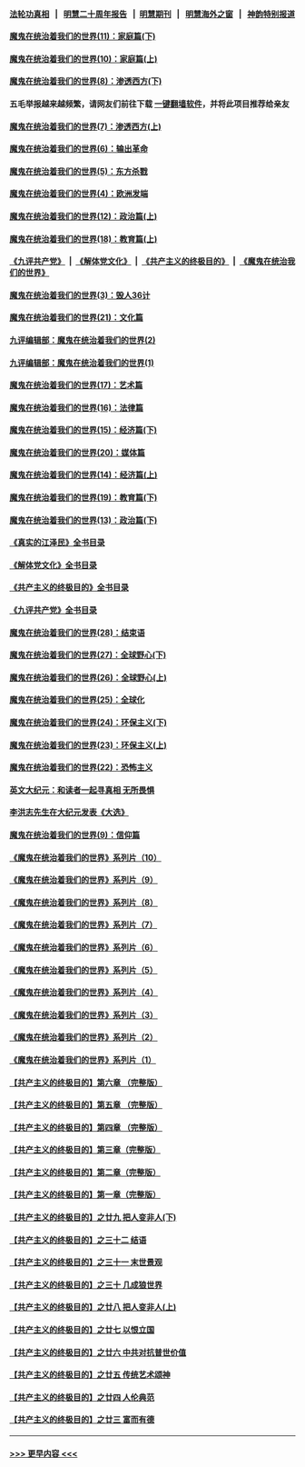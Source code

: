 #### [法轮功真相](https://github.com/gfw-breaker/truth/blob/master/README.md?t=0) &nbsp;&nbsp;|&nbsp;&nbsp; [明慧二十周年报告](https://github.com/gfw-breaker/mh-reports/blob/master/README.md?t=0) &nbsp;&nbsp;|&nbsp;&nbsp;[明慧期刊](https://github.com/gfw-breaker/mh-qikan) &nbsp;&nbsp;|&nbsp;&nbsp; [明慧海外之窗](https://github.com/gfw-breaker/mh-news/blob/master/README.md?t=0) &nbsp;&nbsp;|&nbsp;&nbsp; [神韵特别报道](https://github.com/gfw-breaker/mh-news/blob/master/shenyun.md?t=0)
#### [魔鬼在统治着我们的世界(11)：家庭篇(下)](../pages/nsc422/n10440961.md?t=12130401) 
#### [魔鬼在统治着我们的世界(10)：家庭篇(上)](../pages/nsc422/n10435448.md?t=12130401) 
#### [魔鬼在统治着我们的世界(8)：渗透西方(下)](../pages/nsc422/n10429603.md?t=12130401) 
#### 五毛举报越来越频繁，请网友们前往下载 [一键翻墙软件](https://github.com/gfw-breaker/ssr-accounts)，并将此项目推荐给亲友
#### [魔鬼在统治着我们的世界(7)：渗透西方(上)](../pages/nsc422/n10426013.md?t=12130401) 
#### [魔鬼在统治着我们的世界(6)：输出革命](../pages/nsc422/n10421536.md?t=12130401) 
#### [魔鬼在统治着我们的世界(5)：东方杀戮](../pages/nsc422/n10417707.md?t=12130401) 
#### [魔鬼在统治着我们的世界(4)：欧洲发端](../pages/nsc422/n10414890.md?t=12130401) 
#### [魔鬼在统治着我们的世界(12)：政治篇(上)](../pages/nsc422/n10444576.md?t=12130401) 
#### [魔鬼在统治着我们的世界(18)：教育篇(上)](../pages/nsc422/n10526970.md?t=12130401) 
#### [《九评共产党》](https://github.com/begood0513/9ping.md/blob/master/README.md) &nbsp;|&nbsp; [《解体党文化》](../../../../jtdwh.md/blob/master/README.md)  &nbsp;|&nbsp; [《共产主义的终极目的》](../../../../gczydzjmd.md/blob/master/README.md) &nbsp;|&nbsp; [《魔鬼在统治我们的世界》](../../../../mgztzwmdsj.md/blob/master/README.md) 
#### [魔鬼在统治着我们的世界(3)：毁人36计](../pages/nsc422/n10411583.md?t=12130401) 
#### [魔鬼在统治着我们的世界(21)：文化篇](../pages/nsc422/n10597706.md?t=12130401) 
#### [九评编辑部：魔鬼在统治着我们的世界(2)](../pages/nsc422/n10410036.md?t=12130401) 
#### [九评编辑部：魔鬼在统治着我们的世界(1)](../pages/nsc422/n10406825.md?t=12130401) 
#### [魔鬼在统治着我们的世界(17)：艺术篇](../pages/nsc422/n10499093.md?t=12130401) 
#### [魔鬼在统治着我们的世界(16)：法律篇](../pages/nsc422/n10485969.md?t=12130401) 
#### [魔鬼在统治着我们的世界(15)：经济篇(下)](../pages/nsc422/n10469975.md?t=12130401) 
#### [魔鬼在统治着我们的世界(20)：媒体篇](../pages/nsc422/n10586579.md?t=12130401) 
#### [魔鬼在统治着我们的世界(14)：经济篇(上)](../pages/nsc422/n10457370.md?t=12130401) 
#### [魔鬼在统治着我们的世界(19)：教育篇(下)](../pages/nsc422/n10564808.md?t=12130401) 
#### [魔鬼在统治着我们的世界(13)：政治篇(下)](../pages/nsc422/n10448270.md?t=12130401) 
#### [《真实的江泽民》全书目录](../pages/nsc422/n13721399.md?t=12130401) 
#### [《解体党文化》全书目录](../pages/nsc422/n13721157.md?t=12130401) 
#### [《共产主义的终极目的》全书目录](../pages/nsc422/n13721048.md?t=12130401) 
#### [《九评共产党》全书目录](../pages/nsc422/n13708085.md?t=12130401) 
#### [魔鬼在统治着我们的世界(28)：结束语](../pages/nsc422/n10936246.md?t=12130401) 
#### [魔鬼在统治着我们的世界(27)：全球野心(下)](../pages/nsc422/n10928319.md?t=12130401) 
#### [魔鬼在统治着我们的世界(26)：全球野心(上)](../pages/nsc422/n10900318.md?t=12130401) 
#### [魔鬼在统治着我们的世界(25)：全球化](../pages/nsc422/n10788205.md?t=12130401) 
#### [魔鬼在统治着我们的世界(24)：环保主义(下)](../pages/nsc422/n10695307.md?t=12130401) 
#### [魔鬼在统治着我们的世界(23)：环保主义(上)](../pages/nsc422/n10688613.md?t=12130401) 
#### [魔鬼在统治着我们的世界(22)：恐怖主义](../pages/nsc422/n10614727.md?t=12130401) 
#### [英文大纪元：和读者一起寻真相 无所畏惧](../pages/nsc422/n12542027.md?t=12130401) 
#### [李洪志先生在大纪元发表《大选》](../pages/nsc422/n12534746.md?t=12130401) 
#### [魔鬼在统治着我们的世界(9)：信仰篇](../pages/nsc422/n10432159.md?t=12130401) 
#### [《魔鬼在统治着我们的世界》系列片（10）](../pages/nsc422/n12292670.md?t=12130401) 
#### [《魔鬼在统治着我们的世界》系列片（9）](../pages/nsc422/n12290859.md?t=12130401) 
#### [《魔鬼在统治着我们的世界》系列片（8）](../pages/nsc422/n12287445.md?t=12130401) 
#### [《魔鬼在统治着我们的世界》系列片（7）](../pages/nsc422/n12283425.md?t=12130401) 
#### [《魔鬼在统治着我们的世界》系列片（6）](../pages/nsc422/n12282314.md?t=12130401) 
#### [《魔鬼在统治着我们的世界》系列片（5）](../pages/nsc422/n12281419.md?t=12130401) 
#### [《魔鬼在统治着我们的世界》系列片（4）](../pages/nsc422/n12274024.md?t=12130401) 
#### [《魔鬼在统治着我们的世界》系列片（3）](../pages/nsc422/n12271322.md?t=12130401) 
#### [《魔鬼在统治着我们的世界》系列片（2）](../pages/nsc422/n12269049.md?t=12130401) 
#### [《魔鬼在统治着我们的世界》系列片（1）](../pages/nsc422/n12267575.md?t=12130401) 
#### [【共产主义的终极目的】第六章 （完整版）](../pages/nsc422/n11428913.md?t=12130401) 
#### [【共产主义的终极目的】第五章 （完整版）](../pages/nsc422/n11428912.md?t=12130401) 
#### [【共产主义的终极目的】第四章 （完整版）](../pages/nsc422/n11428907.md?t=12130401) 
#### [【共产主义的终极目的】第三章（完整版）](../pages/nsc422/n11428848.md?t=12130401) 
#### [【共产主义的终极目的】第二章（完整版）](../pages/nsc422/n11428831.md?t=12130401) 
#### [【共产主义的终极目的】第一章（完整版）](../pages/nsc422/n11417651.md?t=12130401) 
#### [【共产主义的终极目的】之廿九 把人变非人(下)](../pages/nsc422/n11344140.md?t=12130401) 
#### [【共产主义的终极目的】之三十二 结语](../pages/nsc422/n11360535.md?t=12130401) 
#### [【共产主义的终极目的】之三十一 末世景观](../pages/nsc422/n11351129.md?t=12130401) 
#### [【共产主义的终极目的】之三十 几成狼世界](../pages/nsc422/n11348280.md?t=12130401) 
#### [【共产主义的终极目的】之廿八 把人变非人(上)](../pages/nsc422/n11340492.md?t=12130401) 
#### [【共产主义的终极目的】之廿七 以恨立国](../pages/nsc422/n11336944.md?t=12130401) 
#### [【共产主义的终极目的】之廿六 中共对抗普世价值](../pages/nsc422/n11324785.md?t=12130401) 
#### [【共产主义的终极目的】之廿五 传统艺术颂神](../pages/nsc422/n11296396.md?t=12130401) 
#### [【共产主义的终极目的】之廿四 人伦典范](../pages/nsc422/n11296397.md?t=12130401) 
#### [【共产主义的终极目的】之廿三 富而有德](../pages/nsc422/n11283598.md?t=12130401) 

----
#### [ >>> 更早内容 <<< ](../indexes/nsc422-earlier.md)
